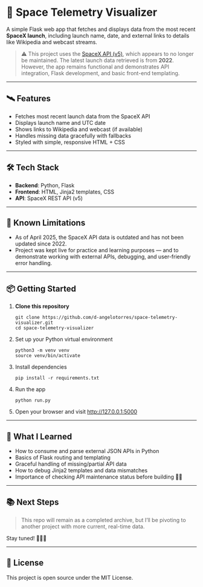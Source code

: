 # 🚀 Space Telemetry Visualizer

A simple Flask web app that fetches and displays data from the most recent **SpaceX launch**, including launch name, date, and external links to details like Wikipedia and webcast streams.

> ⚠️ This project uses the [SpaceX API (v5)](https://github.com/r-spacex/SpaceX-API), which appears to no longer be maintained. The latest launch data retrieved is from **2022**. However, the app remains functional and demonstrates API integration, Flask development, and basic front-end templating.

---

## 🛰️ Features

- Fetches most recent launch data from the SpaceX API
- Displays launch name and UTC date
- Shows links to Wikipedia and webcast (if available)
- Handles missing data gracefully with fallbacks
- Styled with simple, responsive HTML + CSS

---

## 🛠 Tech Stack

- **Backend**: Python, Flask
- **Frontend**: HTML, Jinja2 templates, CSS
- **API**: SpaceX REST API (v5)

---

## 🚧 Known Limitations

- As of April 2025, the SpaceX API data is outdated and has not been updated since 2022.
- Project was kept live for practice and learning purposes — and to demonstrate working with external APIs, debugging, and user-friendly error handling.

---

## 📦 Getting Started

1. **Clone this repository**
   ```
   git clone https://github.com/d-angelotorres/space-telemetry-visualizer.git
   cd space-telemetry-visualizer
   ```
2. Set up your Python virtual environment
   ```
   python3 -m venv venv
   source venv/bin/activate
   ```
3. Install dependencies
   ```
   pip install -r requirements.txt
   ```
4. Run the app
   ```
   python run.py
   ```
5. Open your browser and visit http://127.0.0.1:5000

---

## 🧠 What I Learned

- How to consume and parse external JSON APIs in Python
- Basics of Flask routing and templating
- Graceful handling of missing/partial API data
- How to debug Jinja2 templates and data mismatches
- Importance of checking API maintenance status before building 🚨😅

---

## 📚 Next Steps

> This repo will remain as a completed archive, but I’ll be pivoting to another project with more current, real-time data.

Stay tuned! 👨🏽‍🚀

---

## 📄 License

This project is open source under the MIT License.
